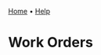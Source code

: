 [Home](https://cityssm.github.io/sunrise-cms/)
•
[Help](https://cityssm.github.io/sunrice-cms/docs/)

# Work Orders
